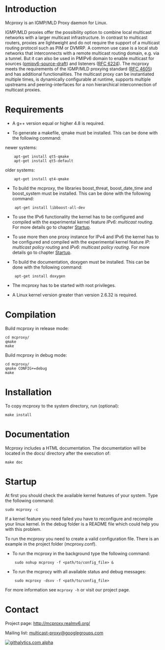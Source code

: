 Introduction
============
Mcproxy is an IGMP/MLD Proxy daemon for Linux.

IGMP/MLD proxies offer the possibility option to combine local 
multicast networks with a larger multicast infrastructure. In contrast 
to multicast routers, proxies are lightweight and do not require the 
support of a multicast routing protocol such as PIM or DVMRP. A 
common use case is a local stub networks that interconnects with a 
remote multicast routing domain, e.g. via a tunnel. But it can also be
used in PMIPv6 domain to enable multicast for sources ([pmipv6-source-draft](http://tools.ietf.org/html/draft-ietf-multimob-pmipv6-source)) 
and listeners ([RFC 6224](http://tools.ietf.org/html/rfc6224)). The mcproxy
meets the requirements of the IGMP/MLD proxying standard 
([RFC 4605](http://tools.ietf.org/html/rfc4605)) and has additional functionalities. 
The multicast proxy can be instantiated multiple times, is dynamically
configurable at runtime, supports multiple upstreams and peering-interfaces 
for a non hierarchical interconnection of multicast proxies.


Requirements
============
*  A g++ version equal or higher 4.8 is required.

*  To generate a makefile, qmake must be installed. This can be done with
the following command:
  
  newer systems: 

        apt-get install qt5-qmake
        apt-get install qt5-default

  older systems: 

        apt-get install qt4-qmake

*  To build the mcproxy, the libraries boost_threat, boost_date_time and 
boost_system must be installed. This can be done with the following 
command:
  
        apt-get install libboost-all-dev

*  To use the IPv6 functionality the kernel has to be configured and 
compiled with the experimental kernel feature _IPv6: multicast routing_.
For more details go to chapter [Startup](#startup).

*  To use more then one proxy instance for IPv4 and IPv6 the kernel has
to  be configured and compiled with the experimental kernel feature
_IP: multicast policy routing_ and _IPv6: multicast policy routing_. 
For more details go to chapter [Startup](#startup).

*  To build the documentation, doxygen must be installed. This can be
done with the following command:

        apt-get install doxygen

*  The mcproxy has to be started with root privileges.

*  A Linux kernel version greater than version 2.6.32 is required.


Compilation
===========
Build mcproxy in release mode:

    cd mcproxy/
    qmake 
    make

Build mcproxy in debug mode:

    cd mcproxy/
    qmake CONFIG+=debug
    make


Installation
============
To copy mcproxy to the system directory, run (optional):

    make install


Documentation
=============
Mcproxy includes a HTML documentation. The documentation will 
be located in the docs/ directory after the execution of:

    make doc


Startup
=======
At first you should check the available kernel features of your
system. Type the following command:

    sudo mcproxy -c
   
If a kernel feature you need failed you have to reconfigure and
recompile your linux kernel. In the debug folder is a README file 
which could help you with this problem.

To run the mcproxy you need to create a valid configuration file.
There is an example in the project folder (mcproxy.conf).

*  To run the mcproxy in the background type the following command:

        sudo nohup mcproxy -f <path/to/config_file> &

*  To run the mcprocy with all available status and debug messages:

        sudo mcproxy -dsvv -f <path/to/config_file>

For more information see `mcproxy -h` or visit our project page.


Contact
=======
Project page: http://mcproxy.realmv6.org/

Mailing list: multicast-proxy@googlegroups.com

[![githalytics.com alpha](https://cruel-carlota.pagodabox.com/b9a43dd68bb4fde3e3569ad98eda4ecc "githalytics.com")](http://githalytics.com/mcproxy/mcproxy) 
